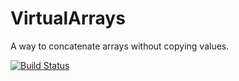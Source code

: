 # VirtualArrays

A way to concatenate arrays without copying values.

[![Build Status](https://travis-ci.org/invenia/VirtualArrays.jl.svg?branch=develop)](https://travis-ci.org/invenia/VirtualArrays.jl)
